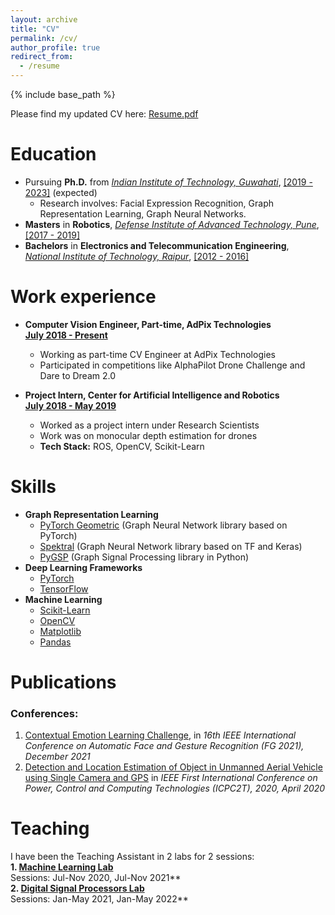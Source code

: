 ```yaml
---
layout: archive
title: "CV"
permalink: /cv/
author_profile: true
redirect_from:
  - /resume
---
```


{% include base_path %}

Please find my updated CV here: [Resume.pdf](https://github.com/snehilsanyal/snehilsanyal.github.io/files/8053036/Resume.pdf)<br>

Education
======
* Pursuing **Ph.D.** from [_Indian Institute of Technology, Guwahati_](https://iitg.ac.in/), [[2019 - 2023]]() (expected)<br>
  * Research involves: Facial Expression Recognition, Graph Representation Learning, Graph Neural Networks.<br>
* **Masters** in **Robotics**, [_Defense Institute of Advanced Technology, Pune_](https://diat.ac.in/), [[2017 - 2019]]()
* **Bachelors** in **Electronics and Telecommunication Engineering**, [_National Institute of Technology, Raipur_](http://www.nitrr.ac.in/), [[2012 - 2016]]()

Work experience
======
* **Computer Vision Engineer, Part-time, AdPix Technologies**<br>
[**July 2018 - Present**]()<br>
  * Working as part-time CV Engineer at AdPix Technologies
  * Participated in competitions like AlphaPilot Drone Challenge and Dare to Dream 2.0

* **Project Intern, Center for Artificial Intelligence and Robotics**<br>
[**July 2018 - May 2019**]()<br>
  * Worked as a project intern under Research Scientists
  * Work was on monocular depth estimation for drones
  * **Tech Stack:** ROS, OpenCV, Scikit-Learn
  
Skills
====== 
* **Graph Representation Learning**
  * [PyTorch Geometric](https://pytorch-geometric.readthedocs.io/en/latest/) (Graph Neural Network library based on PyTorch)
  * [Spektral](https://graphneural.network/) (Graph Neural Network library based on TF and Keras)
  * [PyGSP](https://pygsp.readthedocs.io/en/stable/) (Graph Signal Processing library in Python)
* **Deep Learning Frameworks**
  * [PyTorch](https://pytorch.org/)
  * [TensorFlow](https://www.tensorflow.org/)
* **Machine Learning**
  * [Scikit-Learn](https://scikit-learn.org/)
  * [OpenCV](https://opencv.org/)
  * [Matplotlib](https://matplotlib.org/)
  * [Pandas](https://pandas.pydata.org/)


Publications
======

### Conferences:<br>

1. [Contextual Emotion Learning Challenge](https://snehilsanyal.github.io/files/paper2.pdf), in _16th IEEE International Conference on Automatic Face and Gesture Recognition (FG 2021), December 2021_<br>
2. [Detection and Location Estimation of Object in Unmanned Aerial Vehicle using Single Camera and GPS](https://snehilsanyal.github.io/files/paper1.pdf) in _IEEE First International Conference on Power, Control and Computing Technologies (ICPC2T), 2020, April 2020_<br>
  
Teaching
======
I have been the Teaching Assistant in 2 labs for 2 sessions:<br>
**1. [Machine Learning Lab](https://snehilsanyal.github.io/EE524/)**<br>
Sessions: Jul-Nov 2020, Jul-Nov 2021**<br>
**2. [Digital Signal Processors Lab](https://snehilsanyal.github.io/EE521/)**<br>
Sessions: Jan-May 2021, Jan-May 2022**

